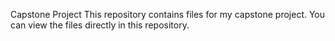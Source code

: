 Capstone Project
This repository contains files for my capstone project. You can view the files directly in this repository.
